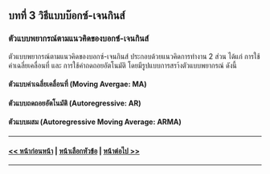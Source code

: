 ## บทที่ 3 วิธีแบบบ๊อกซ์-เจนกินส์
### ตัวแบบพยากรณ์ตามแนวคิดของบอกซ์-เจนกินส์
ตัวแบบพยากรณ์ตามแนวคิดของบอกซ์-เจนกินส์ ประกอบด้วยแนวคิดการทำงาน 2 ส่วน ได้แก่ การใช้ค่าเฉลี่ยเคลื่อนที่ และ การใช้ค่าถดถอยอัตโนมัติ โดยมีรูปแบบการสรา้งตัวแบบพยากรณ์ ดังนี้

#### ตัวแบบค่าเฉลี่ยเคลื่อนที่ (Moving Avergae: MA)

#### ตัวแบบถดถอยอัตโนมัติ (Autoregressive: AR)

#### ตัวแบบผสม (Autoregressive Moving Average: ARMA)


---
#### [<< หน้าก่อนหน้า](0301.md) | [หน้าเลือกหัวข้อ](README.md) | [หน้าต่อไป >>](0303.md)
---
